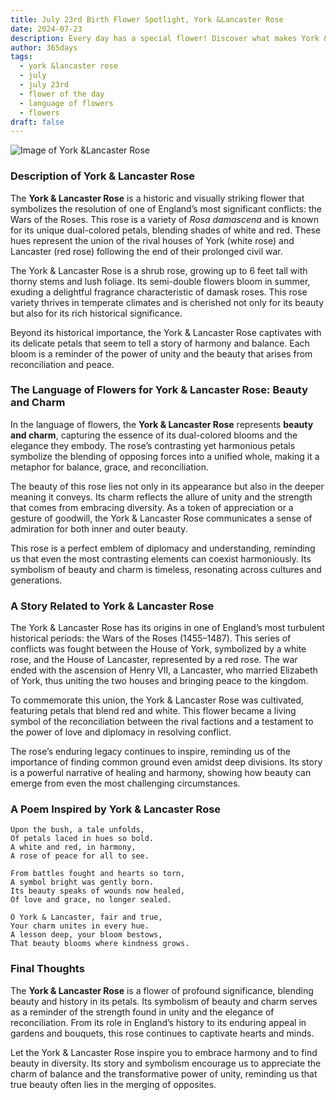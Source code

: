 ```yaml
---
title: July 23rd Birth Flower Spotlight, York &Lancaster Rose
date: 2024-07-23
description: Every day has a special flower! Discover what makes York &Lancaster Rose unique as today’s birth flower and its symbolic meaning.
author: 365days
tags:
  - york &lancaster rose
  - july
  - july 23rd
  - flower of the day
  - language of flowers
  - flowers
draft: false
---
```


![Image of York &Lancaster Rose](https://cdn.pixabay.com/photo/2014/03/30/13/01/rose-301406_1280.jpg#center)


### Description of York & Lancaster Rose

The **York & Lancaster Rose** is a historic and visually striking flower that symbolizes the resolution of one of England’s most significant conflicts: the Wars of the Roses. This rose is a variety of _Rosa damascena_ and is known for its unique dual-colored petals, blending shades of white and red. These hues represent the union of the rival houses of York (white rose) and Lancaster (red rose) following the end of their prolonged civil war.

The York & Lancaster Rose is a shrub rose, growing up to 6 feet tall with thorny stems and lush foliage. Its semi-double flowers bloom in summer, exuding a delightful fragrance characteristic of damask roses. This rose variety thrives in temperate climates and is cherished not only for its beauty but also for its rich historical significance.

Beyond its historical importance, the York & Lancaster Rose captivates with its delicate petals that seem to tell a story of harmony and balance. Each bloom is a reminder of the power of unity and the beauty that arises from reconciliation and peace.

### The Language of Flowers for York & Lancaster Rose: Beauty and Charm

In the language of flowers, the **York & Lancaster Rose** represents **beauty and charm**, capturing the essence of its dual-colored blooms and the elegance they embody. The rose’s contrasting yet harmonious petals symbolize the blending of opposing forces into a unified whole, making it a metaphor for balance, grace, and reconciliation.

The beauty of this rose lies not only in its appearance but also in the deeper meaning it conveys. Its charm reflects the allure of unity and the strength that comes from embracing diversity. As a token of appreciation or a gesture of goodwill, the York & Lancaster Rose communicates a sense of admiration for both inner and outer beauty.

This rose is a perfect emblem of diplomacy and understanding, reminding us that even the most contrasting elements can coexist harmoniously. Its symbolism of beauty and charm is timeless, resonating across cultures and generations.

### A Story Related to York & Lancaster Rose

The York & Lancaster Rose has its origins in one of England’s most turbulent historical periods: the Wars of the Roses (1455–1487). This series of conflicts was fought between the House of York, symbolized by a white rose, and the House of Lancaster, represented by a red rose. The war ended with the ascension of Henry VII, a Lancaster, who married Elizabeth of York, thus uniting the two houses and bringing peace to the kingdom.

To commemorate this union, the York & Lancaster Rose was cultivated, featuring petals that blend red and white. This flower became a living symbol of the reconciliation between the rival factions and a testament to the power of love and diplomacy in resolving conflict.

The rose’s enduring legacy continues to inspire, reminding us of the importance of finding common ground even amidst deep divisions. Its story is a powerful narrative of healing and harmony, showing how beauty can emerge from even the most challenging circumstances.

### A Poem Inspired by York & Lancaster Rose

```
Upon the bush, a tale unfolds,  
Of petals laced in hues so bold.  
A white and red, in harmony,  
A rose of peace for all to see.  

From battles fought and hearts so torn,  
A symbol bright was gently born.  
Its beauty speaks of wounds now healed,  
Of love and grace, no longer sealed.  

O York & Lancaster, fair and true,  
Your charm unites in every hue.  
A lesson deep, your bloom bestows,  
That beauty blooms where kindness grows.  
```

### Final Thoughts

The **York & Lancaster Rose** is a flower of profound significance, blending beauty and history in its petals. Its symbolism of beauty and charm serves as a reminder of the strength found in unity and the elegance of reconciliation. From its role in England’s history to its enduring appeal in gardens and bouquets, this rose continues to captivate hearts and minds.

Let the York & Lancaster Rose inspire you to embrace harmony and to find beauty in diversity. Its story and symbolism encourage us to appreciate the charm of balance and the transformative power of unity, reminding us that true beauty often lies in the merging of opposites.

